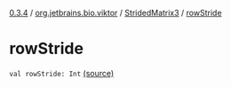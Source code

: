 [0.3.4](../../index.md) / [org.jetbrains.bio.viktor](../index.md) / [StridedMatrix3](index.md) / [rowStride](.)

# rowStride

`val rowStride: Int` [(source)](https://github.com/JetBrains-Research/viktor/blob/0.3.4/src/main/kotlin/org/jetbrains/bio/viktor/StridedMatrix3.kt#L12)
